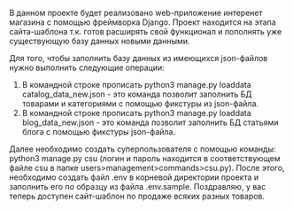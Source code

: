 В данном проекте будет реализовано web-приложение интеренет магазина с помощью фреймворка Django.
Проект находится на этапа сайта-шаблона т.к. готов расширять свой функционал и пополнять уже существующую базу данных новыми данными.

Для того, чтобы заполнить базу данных из имеющихся json-файлов нужно выполнить следующие операции:
1) В командной строке прописать python3 manage.py loaddata catalog_data_new.json - это команда позволит заполнить БД товарами и категориями с помощью фикстуры из json-файла.
2) В командной строке прописать python3 manage.py loaddata blog_data_new.json - это команда позволит заполнить БД статьями блога с помощью фикстуры json-файла.

Далее необходимо создать суперпользователя с помощью команды: python3 manage.py csu (логин и пароль находится в соответствующем файле csu в папке users>management>commands>csu.py).
После этого, необходимо создать файл .env в корневой директории проекта и заполнить его по образцу из файла .env.sample.
Поздравляю, у вас теперь доступен сайт-шаблон по продаже всяких разных товаров.
